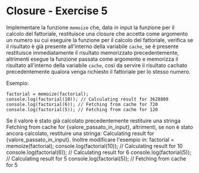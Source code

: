 # Closure - Exercise 5
Implementare la funzione `memoize` che, data in input la funzione per il calcolo del fattoriale, restituisce una closure che accetta come argomento un numero su cui eseguire la funzione per il calcolo del fattoriale, verifica se il risultato è già presente all'interno della variabile `cache`, se è presente restituisce immediatamente il risultato memorizzato precedentemente, altrimenti esegue la funzione passata come argomento e memorizza il risultato all'interno della variabile `cache`, così da servire il risultato cachato precedentemente qualora venga richiesto il fattoriale per lo stesso numero.

Esempio:
```
factorial = memoize(factorial);
console.log(factorial(10)); // Calculating result for 3628800
console.log(factorial(6)); // Fetching from cache for 720
console.log(factorial(5)); // Fetching from cache for 120
```

Se il valore è stato già calcolato precedentemente restituire una stringa Fetching from cache for {valore_passato_in_input}, altrimenti, se non è stato ancora calcolato, restituire una stringa: Calculating result for {valore_passato_in_input}.
Inoltre modificare l'esempio in: factorial = memoize(factorial); 
console.log(factorial(10)); // Calculating result for 10 
console.log(factorial(6)); // Calculating result for 6 
console.log(factorial(5)); // Calculating result for 5 
console.log(factorial(5)); // Fetching from cache for 5

